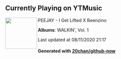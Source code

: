 ## Currently Playing on YTMusic

[<img align="left" width="100" src="https://lh3.googleusercontent.com/GVSJJHf1iYcbS9KdTT_fpjxh-_0aBQSWGKXqWY1cz0wR-rtdyUh2sF0TA8FVONH9JthH5jBnU9Rb5oNL6Q">](https://music.youtube.com/channel/UCqkoPOAn2tQgBvyWj6yZJGw)

PEEJAY - I Get Lifted X Beenzino

**Albums**: WALKIN', Vol. 1

Last updated at 08/11/2020 21:17

#### Generated with [20chan/github-now](https://github.com/20chan/github-now)


<!--
**20chan/20chan** is a ✨ _special_ ✨ repository because its `README.md` (this file) appears on your GitHub profile.

Here are some ideas to get you started:

- 🔭 I’m currently working on ...
- 🌱 I’m currently learning ...
- 👯 I’m looking to collaborate on ...
- 🤔 I’m looking for help with ...
- 💬 Ask me about ...
- 📫 How to reach me: ...
- 😄 Pronouns: ...
- ⚡ Fun fact: ...
-->
